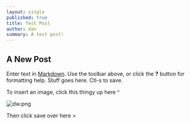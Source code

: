 ```yaml
---
layout: single
published: true
title: Test Post
author: dan
summary: A test post!
---
```

## A New Post

Enter text in [Markdown](http://daringfireball.net/projects/markdown/). Use the toolbar above, or click the **?** button for formatting help. Stuff goes here. Ctl-s to save.

To insert an image, click this thingy up here ^

![dw.png]({{site.baseurl}}/assets/images/dw.png)

Then click save over here >
